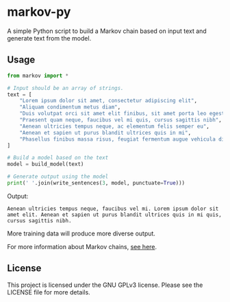 # markov-py
A simple Python script to build a Markov chain based on input text and generate text from the model.

## Usage
```Python
from markov import *

# Input should be an array of strings.
text = [
	"Lorem ipsum dolor sit amet, consectetur adipiscing elit",
	"Aliquam condimentum metus diam",
	"Duis volutpat orci sit amet elit finibus, sit amet porta leo egestas",
	"Praesent quam neque, faucibus vel mi quis, cursus sagittis nibh",
	"Aenean ultricies tempus neque, ac elementum felis semper eu",
	"Aenean et sapien ut purus blandit ultrices quis in mi",
	"Phasellus finibus massa risus, feugiat fermentum augue vehicula dictum"
]

# Build a model based on the text
model = build_model(text)

# Generate output using the model
print(' '.join(write_sentences(3, model, punctuate=True)))
```
Output:
```
Aenean ultricies tempus neque, faucibus vel mi. Lorem ipsum dolor sit amet elit. Aenean et sapien ut purus blandit ultrices quis in mi quis, cursus sagittis nibh.
```

More training data will produce more diverse output.

For more information about Markov chains, [see here](https://brilliant.org/wiki/markov-chains/).

## License
This project is licensed under the GNU GPLv3 license. Please see the LICENSE file for more details.
